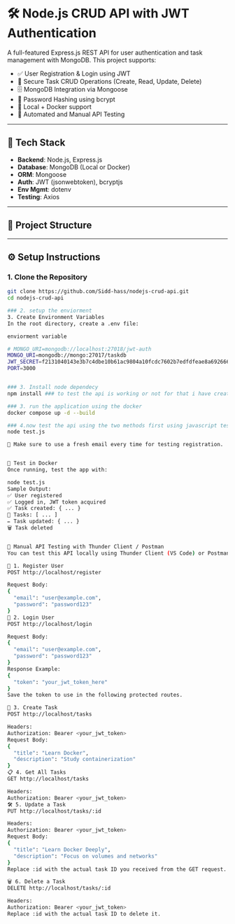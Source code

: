 # 🛠️ Node.js CRUD API with JWT Authentication

A full-featured Express.js REST API for user authentication and task management with MongoDB. This project supports:

- ✅ User Registration & Login using JWT
- 🧾 Secure Task CRUD Operations (Create, Read, Update, Delete)
- 🗄️ MongoDB Integration via Mongoose
- 🔐 Password Hashing using bcrypt
- 🔬 Local + Docker support
- 🧪 Automated and Manual API Testing

---

## 🚀 Tech Stack

- **Backend**: Node.js, Express.js
- **Database**: MongoDB (Local or Docker)
- **ORM**: Mongoose
- **Auth**: JWT (jsonwebtoken), bcryptjs
- **Env Mgmt**: dotenv
- **Testing**: Axios

---

## 📁 Project Structure

---

## ⚙️ Setup Instructions

### 1. Clone the Repository

```bash
git clone https://github.com/Sidd-hass/nodejs-crud-api.git
cd nodejs-crud-api

### 2. setup the enviorment
3. Create Environment Variables
In the root directory, create a .env file:

enviorment variable

# MONGO_URI=mongodb://localhost:27018/jwt-auth
MONGO_URI=mongodb://mongo:27017/taskdb
JWT_SECRET=f2131040143e3b7c4dbe10b61ac9804a10fcdc7602b7edfdfeae8a69266645d1
PORT=3000


### 3. Install node dependecy
npm install ### to test the api is working or not for that i have created the test.js file after running docker compose you can test it using the node test.js file

### 3. run the application using the docker
docker compose up -d --build

### 4.now test the api using the two methods first using javascript test.js script run this command in terminal or use bat file
node test.js 

📩 Make sure to use a fresh email every time for testing registration.


🧪 Test in Docker
Once running, test the app with:

node test.js
Sample Output:
✅ User registered
✅ Logged in, JWT token acquired
✅ Task created: { ... }
📄 Tasks: [ ... ]
✏️ Task updated: { ... }
🗑️ Task deleted


🧪 Manual API Testing with Thunder Client / Postman
You can test this API locally using Thunder Client (VS Code) or Postman.

🔐 1. Register User
POST http://localhost/register

Request Body:
{
  "email": "user@example.com",
  "password": "password123"
}
🔑 2. Login User
POST http://localhost/login

Request Body:
{
  "email": "user@example.com",
  "password": "password123"
}
Response Example:
{
  "token": "your_jwt_token_here"
}
Save the token to use in the following protected routes.

📝 3. Create Task
POST http://localhost/tasks

Headers:
Authorization: Bearer <your_jwt_token>
Request Body:
{
  "title": "Learn Docker",
  "description": "Study containerization"
}
📋 4. Get All Tasks
GET http://localhost/tasks

Headers:
Authorization: Bearer <your_jwt_token>
🛠️ 5. Update a Task
PUT http://localhost/tasks/:id

Headers:
Authorization: Bearer <your_jwt_token>
Request Body:
{
  "title": "Learn Docker Deeply",
  "description": "Focus on volumes and networks"
}
Replace :id with the actual task ID you received from the GET request.

🗑️ 6. Delete a Task
DELETE http://localhost/tasks/:id

Headers:
Authorization: Bearer <your_jwt_token>
Replace :id with the actual task ID to delete it.
